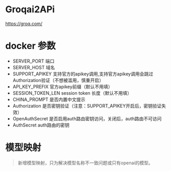 # Groqai2APi

https://groq.com/

# docker 参数

- SERVER_PORT 端口
- SERVER_HOST 域名
- SUPPORT_APIKEY 支持官方的apikey调用,支持官方apikey调用会跳过Authorization验证（不想被滥用，慎重开启）
- API_KEY_PREFIX 官方apikey前缀（默认不用填）
- SESSION_TOKEN_LEN session token 长度（默认不用填）
- CHINA_PROMPT 是否内置中文提示
- Authorization 是否密钥验证（注意：SUPPORT_APIKEY开启后，密钥验证失效）
- OpenAuthSecret 是否启用auth路由密钥访问，关闭后，auth路由不可访问
- AuthSecret auth路由的密钥

# 模型映射

> 新增模型映射，只为解决模型名称不一致问题或只有openai的模型。


